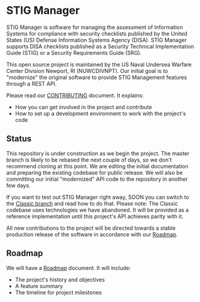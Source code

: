 # STIG Manager

STIG Manager is software for managing the assessment of Information Systems for compliance with security checklists published by the United States (US) Defense Information Systems Agency (DISA). STIG Manager supports DISA checklists published as a Security Technical Implementation Guide (STIG) or a Security Requirements Guide (SRG).

This open source project is maintained by the US Naval Undersea Warfare Center Division Newport, RI (NUWCDIVNPT). Our initial goal is to "modernize" the original software to provide STIG Management features through a REST API.  

Please read our [CONTRIBUTING](CONTRIBUTING.md) document. It explains:
- How you can get involved in the project and contribute
- How to set up a development environment to work with the project's code 

## Status

This repository is under construction as we begin the project. The master branch is likely to be rebased the next couple of days, so we don't recommend cloning at this point. We are editing the initial documentation and preparing the existing codebase for public release. We will also be committing our initial "modernized" API code to the repository in another few days.

If you want to test out STIG Manager right away, SOON you can switch to the [Classic branch](https://github.com/NUWCDIVNPT/stig-manager/tree/classic) and read how to do that. Please note: The Classic codebase uses technologies we have abandoned. It will be provided as a reference implementation until this project's API achieves parity with it.

All new contributions to the project will be directed towards a stable production release of the software in accordance with our [Roadmap](docs/roadmap.md).

## Roadmap

We will have a [Roadmap](docs/roadmap.md) document. It will include:
- The project's history and objectives
- A feature summary
- The timeline for project milestones
